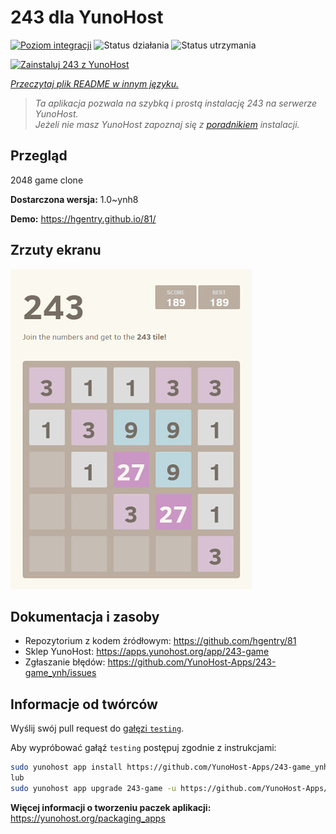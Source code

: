 <!--
To README zostało automatycznie wygenerowane przez <https://github.com/YunoHost/apps/tree/master/tools/readme_generator>
Nie powinno być ono edytowane ręcznie.
-->

# 243 dla YunoHost

[![Poziom integracji](https://apps.yunohost.org/badge/integration/243-game)](https://ci-apps.yunohost.org/ci/apps/243-game/)
![Status działania](https://apps.yunohost.org/badge/state/243-game)
![Status utrzymania](https://apps.yunohost.org/badge/maintained/243-game)

[![Zainstaluj 243 z YunoHost](https://install-app.yunohost.org/install-with-yunohost.svg)](https://install-app.yunohost.org/?app=243-game)

*[Przeczytaj plik README w innym języku.](./ALL_README.md)*

> *Ta aplikacja pozwala na szybką i prostą instalację 243 na serwerze YunoHost.*  
> *Jeżeli nie masz YunoHost zapoznaj się z [poradnikiem](https://yunohost.org/install) instalacji.*

## Przegląd

2048 game clone


**Dostarczona wersja:** 1.0~ynh8

**Demo:** <https://hgentry.github.io/81/>

## Zrzuty ekranu

![Zrzut ekranu z 243](./doc/screenshots/Screenshot-243.jpg)

## Dokumentacja i zasoby

- Repozytorium z kodem źródłowym: <https://github.com/hgentry/81>
- Sklep YunoHost: <https://apps.yunohost.org/app/243-game>
- Zgłaszanie błędów: <https://github.com/YunoHost-Apps/243-game_ynh/issues>

## Informacje od twórców

Wyślij swój pull request do [gałęzi `testing`](https://github.com/YunoHost-Apps/243-game_ynh/tree/testing).

Aby wypróbować gałąź `testing` postępuj zgodnie z instrukcjami:

```bash
sudo yunohost app install https://github.com/YunoHost-Apps/243-game_ynh/tree/testing --debug
lub
sudo yunohost app upgrade 243-game -u https://github.com/YunoHost-Apps/243-game_ynh/tree/testing --debug
```

**Więcej informacji o tworzeniu paczek aplikacji:** <https://yunohost.org/packaging_apps>
